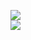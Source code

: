 [![](https://img.shields.io/badge/Made%20With-Github%20Spray-lightgrey.svg?style=for-the-badge&logo=github)](https://github.com/Annihil/github-spray#5358)  
[![](https://i.imgur.com/2DrTn0Z.gif)](https://github.com/Annihil/github-spray)